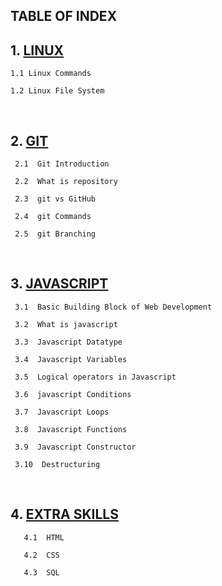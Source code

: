 ## TABLE OF INDEX

## 1. [LINUX](https://github.com/poonam-channe06/missingskill-learning/blob/master/linux.md)

    1.1 Linux Commands
    
    1.2 Linux File System

    

 <br/>
   
## 2. [GIT](https://github.com/poonam-channe06/missingskill-learning/blob/master/git.md)
  
     2.1  Git Introduction

     2.2  What is repository

     2.3  git vs GitHub

     2.4  git Commands

     2.5  git Branching
     
     
 <br/>
   
  ## 3. [JAVASCRIPT](https://github.com/poonam-channe06/missingskill-learning/blob/master/javascript.md)
    
     3.1  Basic Building Block of Web Development
     
     3.2  What is javascript
     
     3.3  Javascript Datatype
     
     3.4  Javascript Variables
     
     3.5  Logical operators in Javascript
     
     3.6  javascript Conditions
     
     3.7  Javascript Loops
     
     3.8  Javascript Functions
     
     3.9  Javascript Constructor
     
     3.10  Destructuring
     
      
      
  <br/>
     
     
  ## 4. [EXTRA SKILLS](https://github.com/poonam-channe06/missingskill-learning/blob/master/extraskills.md)
   
       4.1  HTML

       4.2  CSS

       4.3  SQL



